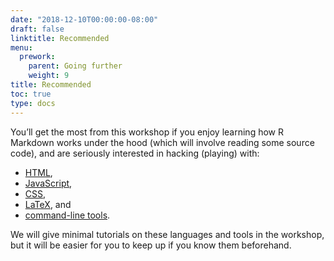 ```yaml
---
date: "2018-12-10T00:00:00-08:00"
draft: false
linktitle: Recommended
menu:
  prework:
    parent: Going further
    weight: 9
title: Recommended
toc: true
type: docs
---
```


You’ll get the most from this workshop if you enjoy learning how R Markdown works under the hood (which will involve reading some source code), and are seriously interested in hacking (playing) with:

* [HTML](https://bookdown.org/yihui/blogdown/html.html), 
* [JavaScript](https://bookdown.org/yihui/blogdown/javascript.html), 
* [CSS](https://bookdown.org/yihui/blogdown/css.html), 
* [LaTeX](https://yihui.name/tinytex/), and 
* [command-line tools](https://seankross.com/the-unix-workbench/command-line-basics.html). 

We will give minimal tutorials on these languages and tools in the workshop, but it will be easier for you to keep up if you know them beforehand.

<!--{{< figure library="1" src="cover.png" title="Showcase your projects with the new  *showcase* layout for the project widget." >}}-->
